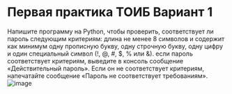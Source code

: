 # Первая практика ТОИБ Вариант 1
Напишите программу на Python, чтобы проверить, соответствует ли пароль следующим критериям:
длина не менее 8 символов и
содержит как минимум одну прописную букву, одну строчную букву, одну цифру и один специальный символ (!, @, #, $, % или &).
если пароль соответствует критериям, выведите в консоль сообщение «Действительный пароль». Если он не соответствует критериям, напечатайте сообщение «Пароль не соответствует требованиям».
![image](https://github.com/TrueMan322/CheckOut/assets/71868316/fac69900-b3fb-4cdd-b806-1653afc10454)
